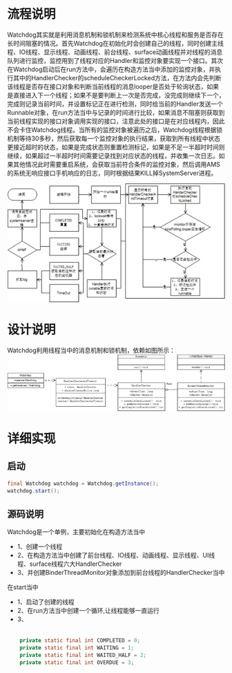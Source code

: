 # 流程说明
Watchdog其实就是利用消息机制和锁机制来检测系统中核心线程和服务是否存在长时间阻塞的情况。首先Watchdog在初始化时会创建自己的线程，同时创建主线程、IO线程、显示线程、动画线程、前台线程、surface动画线程并对线程的消息队列进行监控，监控用到了线程对应的Handler和监控对象要实现一个接口。其次在Watchdog启动后在run方法中，会遍历在构造方法当中添加的监控对象，并执行其中的HandlerChecker的scheduleCheckerLocked方法，在方法内会先判断该线程是否存在接口对象和判断当前线程的消息looper是否处于轮询状态，如果是直接进入下一个线程；如果不是要判断上一次是否完成，没完成则继续下一个，完成则记录当前时间，并设置标记正在进行检测，同时给当前的Handler发送一个Runnable对象，在run方法当中与记录的时间进行比较，如果消息不阻塞则获取到当前线程实现的接口对象调用实现的接口，注意此处的接口是在对应线程内，因此不会卡住Watchdog线程。当所有的监控对象被遍历之后，Watchdog线程根据锁机制等待30多秒，然后获取每一个监控对象的执行结果，获取到所有线程中状态更接近超时的状态，如果是完成状态则重置检测标记，如果是不足一半超时时间则继续，如果超过一半超时时间需要记录找到对应状态的线程，并收集一次日志。如果其他情况此时需要重启系统，会获取当前符合条件的监控对象，然后调用AMS的系统无响应接口手机响应的日志，同时根据结果KILL掉SystemServer进程。

![流程图](./UML/流程图.jpg)
# 设计说明
Watchdog利用线程当中的消息机制和锁机制，依赖如图所示：
![类图](./UML/%E7%B1%BB%E5%9B%BE.jpg)
# 详细实现


## 启动

```java
final Watchdog watchdog = Watchdog.getInstance();
watchdog.start();
```

## 源码说明

Watchdog是一个单例，主要初始化在构造方法当中
* 1、创建一个线程
* 2、在构造方法当中创建了前台线程、IO线程、动画线程、显示线程、UI线程、surface线程六大HandlerChecker
* 3、并创建BinderThreadMonitor对象添加到前台线程的HandlerChecker当中

在start当中
* 1、启动了创建的线程
* 2、在run方法当中创建一个循环,让线程能够一直运行
* 3、




```java

    private static final int COMPLETED = 0;
    private static final int WAITING = 1;
    private static final int WAITED_HALF = 2;
    private static final int OVERDUE = 3;
```

